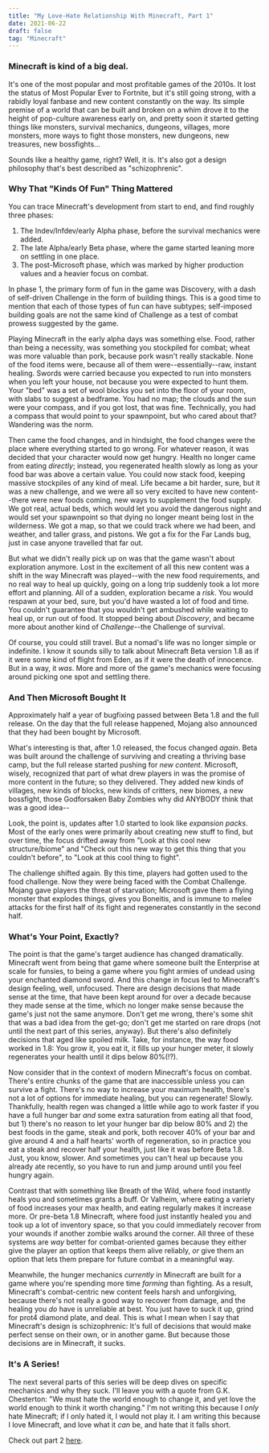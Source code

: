 ```yaml
---
title: "My Love-Hate Relationship With Minecraft, Part 1"
date: 2021-06-22
draft: false
tag: "Minecraft"
---
```


### Minecraft is kind of a big deal.
It's one of the most popular and most profitable games of the 2010s. It lost the status of Most Popular Ever to Fortnite, but it's still going strong, with a rabidly loyal fanbase and new content constantly on the way. Its simple premise of a world that can be built and broken on a whim drove it to the height of pop-culture awareness early on, and pretty soon it started getting things like monsters, survival mechanics, dungeons, villages, more monsters, more ways to fight those monsters, new dungeons, new treasures, new bossfights...

Sounds like a healthy game, right? Well, it is. It's also got a design philosophy that's best described as "schizophrenic".

### Why That "Kinds Of Fun" Thing Mattered
You can trace Minecraft's development from start to end, and find roughly three phases:
1. The Indev/Infdev/early Alpha phase, before the survival mechanics were added.
2. The late Alpha/early Beta phase, where the game started leaning more on settling in one place.
3. The post-Microsoft phase, which was marked by higher production values and a heavier focus on combat.

In phase 1, the primary form of fun in the game was Discovery, with a dash of self-driven Challenge in the form of building things. This is a good time to mention that each of those types of fun can have subtypes; self-imposed building goals are not the same kind of Challenge as a test of combat prowess suggested by the game.

Playing Minecraft in the early alpha days was something else. Food, rather than being a necessity, was something you stockpiled for combat; wheat was more valuable than pork, because pork wasn't really stackable. None of the food items were, because all of them were--essentially--raw, instant healing. Swords were carried because you expected to run into monsters when you left your house, not because you were expected to hunt them. Your "bed" was a set of wool blocks you set into the floor of your room, with slabs to suggest a bedframe. You had no map; the clouds and the sun were your compass, and if you got lost, that was fine. Technically, you had a compass that would point to your spawnpoint, but who cared about that? Wandering was the norm.

Then came the food changes, and in hindsight, the food changes were the place where everything started to go wrong. For whatever reason, it was decided that your character would now get hungry. Health no longer came from eating *directly*; instead, you regenerated health slowly as long as your food bar was above a certain value. You could now stack food, keeping massive stockpiles of any kind of meal. Life became a bit harder, sure, but it was a new challenge, and we were all so very excited to have new content--there were new foods coming, new ways to supplement the food supply. We got real, actual beds, which would let you avoid the dangerous night and would set your spawnpoint so that dying no longer meant being lost in the wilderness. We got a map, so that we could track where we had been, and weather, and taller grass, and pistons. We got a fix for the Far Lands bug, just in case anyone travelled that far out.

But what we didn't really pick up on was that the game wasn't about exploration anymore. Lost in the excitement of all this new content was a shift in the way Minecraft was played--with the new food requirements, and no real way to heal up quickly, going on a long trip suddenly took a lot more effort and planning. All of a sudden, exploration became a *risk*. You would respawn at your bed, sure, but you'd have wasted a lot of food and time. You couldn't guarantee that you wouldn't get ambushed while waiting to heal up, or run out of food. It stopped being about *Discovery*, and became more about another kind of *Challenge*--the Challenge of survival.

Of course, you could still travel. But a nomad's life was no longer simple or indefinite. I know it sounds silly to talk about Minecraft Beta version 1.8 as if it were some kind of flight from Eden, as if it were the death of innocence. But in a way, it *was*. More and more of the game's mechanics were focusing around picking one spot and settling there.

### And Then Microsoft Bought It
Approximately half a year of bugfixing passed between Beta 1.8 and the full release. On the day that the full release happened, Mojang also announced that they had been bought by Microsoft.

What's interesting is that, after 1.0 released, the focus changed *again*. Beta was built around the challenge of surviving and creating a thriving base camp, but the full release started pushing for *new content*. Microsoft, wisely, recognized that part of what drew players in was the promise of more content in the future; so they delivered. They added new kinds of villages, new kinds of blocks, new kinds of critters, new biomes, a new bossfight, those Godforsaken Baby Zombies why did ANYBODY think that was a good idea--

Look, the point is, updates after 1.0 started to look like *expansion packs*. Most of the early ones were primarily about creating new stuff to find, but over time, the focus drifted away from "Look at this cool new structure/biome" and "Check out this new way to get this thing that you couldn't before", to "Look at this cool thing to fight".

The challenge shifted again. By this time, players had gotten used to the food challenge. Now they were being faced with the Combat Challenge. Mojang gave players the threat of starvation; Microsoft gave them a flying monster that explodes things, gives you Boneitis, and is immune to melee attacks for the first half of its fight and regenerates constantly in the second half. 

### What's Your Point, Exactly?
The point is that the game's target audience has changed dramatically. Minecraft went from being that game where someone built the Enterprise at scale for funsies, to being a game where you fight armies of undead using your enchanted diamond sword. And this change in focus led to Minecraft's design feeling, well, unfocused. There are design decisions that made sense at the time, that have been kept around for over a decade because they made sense at the time, which no longer make sense because the game's just not the same anymore. Don't get me wrong, there's some shit that was a bad idea from the get-go; don't get me started on rare drops (not until the next part of this series, anyway). But there's also definitely decisions that aged like spoiled milk. Take, for instance, the way food worked in 1.8: You grow it, you eat it, it fills up your hunger meter, it slowly regenerates your health until it dips below 80%(!?).

Now consider that in the context of modern Minecraft's focus on combat. There's entire chunks of the game that are inaccessible unless you can survive a fight. There's no way to increase your maximum health, there's not a lot of options for immediate healing, but you can regenerate! Slowly. Thankfully, health regen was changed a little while ago to work faster if you have a full hunger bar *and* some extra saturation from eating all that food, but 1) there's no reason to let your hunger bar dip below 80% and 2) the best foods in the game, steak and pork, both recover 40% of your bar and give around 4 and a half hearts' worth of regeneration, so in practice you eat a steak and recover half your health, just like it was before Beta 1.8. Just, you know, slower. And sometimes you can't heal up because you already ate recently, so you have to run and jump around until you feel hungry again.

Contrast that with something like Breath of the Wild, where food instantly heals you and sometimes grants a buff. Or Valheim, where eating a variety of food increases your max health, and eating regularly makes it increase more. Or pre-beta 1.8 Minecraft, where food just instantly healed you and took up a lot of inventory space, so that you could immediately recover from your wounds if another zombie walks around the corner. All three of these systems are *way* better for combat-oriented games because they either give the player an option that keeps them alive reliably, *or* give them an option that lets them prepare for future combat in a meaningful way. 

Meanwhile, the hunger mechanics *currently* in Minecraft are built for a game where you're spending more time *farming* than fighting. As a result, Minecraft's combat-centric new content feels harsh and unforgiving, because there's not really a good way to recover from damage, and the healing you *do* have is unreliable at best. You just have to suck it up, grind for prot4 diamond plate, and deal. This is what I mean when I say that Minecraft's design is schizophrenic: It's full of decisions that would make perfect sense on their own, or in another game. But because those decisions are in Minecraft, it sucks.

### It's A Series!
The next several parts of this series will be deep dives on specific mechanics and why they suck. I'll leave you with a quote from G.K. Chesterton: "We must hate the world enough to change it, and yet love the world enough to think it worth changing." I'm not writing this because I *only* hate Minecraft; if I only hated it, I would not play it. I am writing this because I love Minecraft, and love what it *can* be, and hate that it falls short.

Check out part 2 [here](https://perfectly-spherical.com/posts/minecraft-part-2).